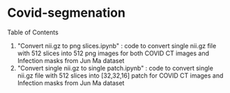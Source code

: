 # Covid-segmenation

Table of Contents

1. "Convert nii.gz to png slices.ipynb" : code to convert single nii.gz file with 512 slices into 512 png images for both COVID CT images and Infection masks from Jun Ma dataset
2. "Convert single nii.gz to single patch.ipynb"  : code to convert single nii.gz file with 512 slices into [32,32,16] patch for COVID CT images and Infection masks from Jun Ma dataset
